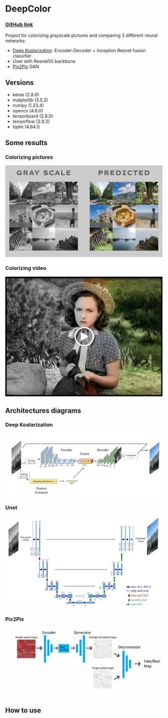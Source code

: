 # DeepColor

### [GitHub link](https://github.com/ArnoBen/DeepColor)

Project for colorizing grayscale pictures and comparing 3 different neural networks:
- [Deep Koalarization](https://arxiv.org/abs/1712.03400): Encoder-Decoder + Inception Resnet fusion classifier 
- Unet with Resnet50 backbone
- [Pix2Pix](https://arxiv.org/abs/1611.07004) GAN

## Versions

- keras (2.8.0)
- matplotlib (3.5.2)
- numpy (1.23.4)
- opencv (4.6.0)
- tensorboard (2.8.0)
- tensorflow (2.8.2)
- tqdm (4.64.1)

## Some results
### Colorizing pictures

<img src="./assets/result.png" alt="pictures" width="500"/>

### Colorizing video

[<img src="assets/thumbnail.png" alt="video" width="500"/>](https://youtu.be/ibwZja2HmoQ?t=12)

## Architectures diagrams
### Deep Koalarization

<img src="./assets/koalarization.png" alt="pictures" width="500"/>

### Unet

<img src="./assets/unet.png" alt="pictures" width="500"/>

### Pix2Pix

<img src="./assets/pix2pix.png" alt="pictures" width="500"/>

## How to use
